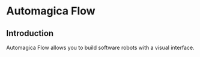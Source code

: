 # Automagica Flow

## Introduction
Automagica Flow allows you to build software robots with a visual interface.
